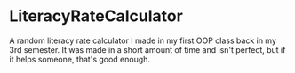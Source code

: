 # LiteracyRateCalculator
A random literacy rate calculator I made in my first OOP class back in my 3rd semester. It was made in a short amount of time and isn't perfect, but if it helps someone, that's good enough.
